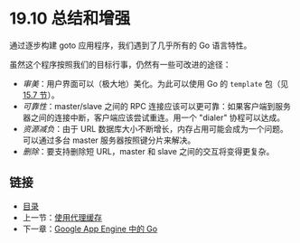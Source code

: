 # 19.10 总结和增强

通过逐步构建 goto 应用程序，我们遇到了几乎所有的 Go 语言特性。

虽然这个程序按照我们的目标行事，仍然有一些可改进的途径：

* _审美_：用户界面可以（极大地）美化。为此可以使用 Go 的 `template` 包（见 [15.7 节](15.7.md)）。
* _可靠性_：master/slave 之间的 RPC 连接应该可以更可靠：如果客户端到服务器之间的连接中断，客户端应该尝试重连。用一个 "dialer" 协程可以达成。
* _资源减负_：由于 URL 数据库大小不断增长，内存占用可能会成为一个问题。可以通过多台 master 服务器按照键分片来解决。
* _删除_：要支持删除短 URL，master 和 slave 之间的交互将变得更复杂。

## 链接

* [目录](directory.md)
* 上一节：[使用代理缓存](19.9.md)
* 下一章：[Google App Engine 中的 Go](https://github.com/codeSu97/the-way-to-go_ZH_CN/tree/cb9c3473071aa65151922c4b563acfdbbf0b71e5/eBook/20.0.md)

